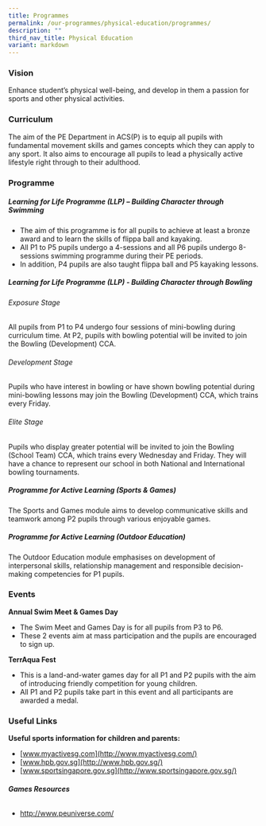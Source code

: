 ```yaml
---
title: Programmes
permalink: /our-programmes/physical-education/programmes/
description: ""
third_nav_title: Physical Education
variant: markdown
---
```


### **Vision**

Enhance student’s physical well-being, and develop in them a passion for sports and other physical activities.

### **Curriculum**

The aim of the PE Department in ACS(P) is to equip all pupils with fundamental movement skills and games concepts which they can apply to any sport. It also aims to encourage all pupils to lead a physically active lifestyle right through to their adulthood.

### **Programme**

##### **Learning for Life Programme (LLP) – Building Character through Swimming**

*   The aim of this programme is for all pupils to achieve at least a bronze award and to learn the skills of flippa ball and kayaking.
*   All P1 to P5 pupils undergo a 4-sessions and all P6 pupils undergo 8-sessions swimming programme during their PE periods.
*   In addition, P4 pupils are also taught flippa ball and P5 kayaking lessons.

##### **Learning for Life Programme (LLP) - Building Character through Bowling**

###### Exposure Stage  
All pupils from P1 to P4 undergo four sessions of mini-bowling during curriculum time. At P2, pupils with bowling potential will be invited to join the Bowling (Development) CCA.
    
###### Development Stage
Pupils who have interest in bowling or have shown bowling potential during mini-bowling lessons may join the Bowling (Development) CCA, which trains every Friday.
    
###### Elite Stage  
Pupils who display greater potential will be invited to join the Bowling (School Team) CCA, which trains every Wednesday and Friday. They will have a chance to represent our school in both National and International bowling tournaments.

##### **Programme for Active Learning (Sports &amp; Games)**

The Sports and Games module aims to develop communicative skills and teamwork among P2 pupils through various enjoyable games.

##### **Programme for Active Learning (Outdoor Education)**

The Outdoor Education module&nbsp;emphasises&nbsp;on development of interpersonal skills,&nbsp;relationship management and responsible decision-making competencies for P1 pupils.

### **Events**

**Annual Swim Meet &amp; Games Day**

*   The Swim Meet and Games Day is for all pupils from P3 to P6.
*   These 2 events aim at mass participation and the pupils are encouraged to sign up.

**TerrAqua Fest**

*   This is a land-and-water games day for all P1 and P2 pupils with the aim of introducing friendly competition for young children.
*   All P1 and P2 pupils take part in this event and all participants are awarded a medal.

### **Useful Links**

**Useful sports information for children and parents:**

*   [www.myactivesg.com](http://www.myactivesg.com/)
*   [www.hpb.gov.sg](http://www.hpb.gov.sg/)
*   [www.sportsingapore.gov.sg](http://www.sportsingapore.gov.sg/)
  
###### **Games Resources**

* http://www.peuniverse.com/